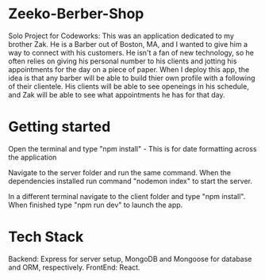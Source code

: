 # Zeeko-Berber-Shop
Solo Project for Codeworks: This was an application dedicated to my brother Zak. He is a Barber out of Boston, MA, and I wanted to give him a way to connect with his customers. He isn't a fan of new technology, so he often relies on giving his personal number to his clients and jotting his appointments for the day on a piece of paper. 
When I deploy this app, the idea is that any barber will be able to build thier own profile with a following of their clientele. His clients will be able to see openeings in his schedule, and Zak will be able to see what appointments he has for that day.


# Getting started

Open the terminal and type "npm install" - This is for date formatting across the application

Navigate to the server folder and run the same command. When the dependencies installed run command "nodemon index" to start the server.

In a different terminal navigate to the client folder and type "npm install". When finished type "npm run dev" to launch the app. 

# Tech Stack

Backend: Express for server setup, MongoDB and Mongoose for database and ORM, respectively.
FrontEnd: React.

